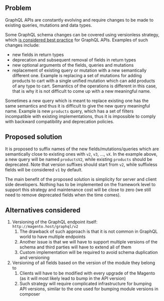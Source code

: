 ## Problem 

GraphQL APIs are constantly evolving and require changes to be made to existing queries, mutations and data types.

Some GraphQL schema changes can be covered using versionless strategy, which [is considered best practice](https://graphql.org/learn/best-practices/#versioning) for GraphQL APIs. Examples of such changes include:
 - new fields in return types
 - deprecation and subsequent removal of fields in return types
 - new optional arguments of the fields, queries and mutations
 - replacement of existing query or mutation with a new semantically different one. Example is replacing a set of mutations for adding products to cart with a single unified mutation which can add products of any type to cart. Semantics of the operations is different in this case, that is why it is not difficult to come up with a new meaningful name.
 
Sometimes a new query which is meant to replace existing one has the same semantics and thus it is difficult to give the new query meaningful name. Example is new `products` query, which has a set of filters incompatible with existing implementations, thus it is impossible to comply with backward compatibility and deprecation policies.

## Proposed solution

It is proposed to suffix names of the new fields/mutations/queries which are semantically close to existing ones with  `v2`, `v3`, ..., `vX`. In the example above, a new query will be named `productsV2`, while existing `products` should be deprecated. Note that version suffixes should start from `v2`, while suffixless fields will be considered `v1` by default.

The main benefit of the proposed solution is simplicity for server and client side developers. Nothing has to be implemented on the framework level to support this strategy and maintenance cost will be close to zero (we still need to remove deprecated fields when the time comes).


## Alternatives considered

 1. Versioning of the GraphQL endpoint itself: `http://magento.host/graphql/v2`
    1. The drawback of such approach is that it is not common in GraphQL world to have multiple endpoints
    1. Another issue is that we will have to support multiple versions of the schema and third parties will have to extend all of them
    1. Custom implementation will be required to avoid schema duplication and versioning
 1. Versioning of all fields based on the version of the module they belong to
    1. Clients will have to be modified with every upgrade of the Magento (as it will most likely lead to bump in the API version)
    1. Such strategy will require complicated infrastructure for bumping API versions, similar to the one used for bumping module versions in composer 
